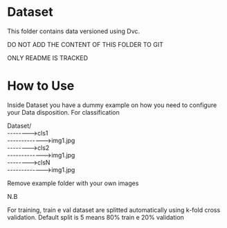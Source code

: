 # Dataset

This folder contains data versioned using Dvc.

DO NOT ADD THE CONTENT OF THIS FOLDER TO GIT

ONLY README IS TRACKED


# How to Use

Inside Dataset you have a dummy example on how you need to configure your Data disposition. For classification

Dataset/\
-------->cls1\
------------->img1.jpg\
-------->cls2\
------------->img1.jpg\
-------->clsN\
------------->img1.jpg

Remove example folder with your own images


N.B 

For training, train e val dataset are splitted automatically using k-fold cross validation. Default split is 5 means 80% train e 20% validation
